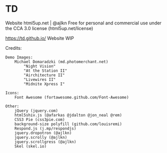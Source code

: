 # TD
Website
html5up.net | @ajlkn
Free for personal and commercial use under the CCA 3.0 license (html5up.net/license)

https://td.github.io/
Website WIP

Credits:

	Demo Images:
		Michael Domaradzki (md.photomerchant.net)
			"Night Vision"
			"At the Station II"
			"Airchitecture II"
			"Livewires II"
			"Midnite Xpress I"

	Icons:
		Font Awesome (fortawesome.github.com/Font-Awesome)

	Other:
		jQuery (jquery.com)
		html5shiv.js (@afarkas @jdalton @jon_neal @rem)
		CSS3 Pie (css3pie.com)
		background-size polyfill (github.com/louisremi)
		Respond.js (j.mp/respondjs)
		jquery.dropotron (@ajlkn)
		jquery.scrolly (@ajlkn)
		jquery.scrollgress (@ajlkn)
		Skel (skel.io)
